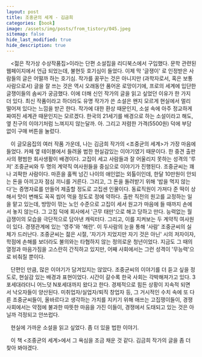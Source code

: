 ```yaml
---
layout: post
title: 조중균의 세계 - 김금희
categories: [book]
image: /assets/img/posts/from_tistory/045.jpeg
sitemap: false
hide_last_modified: true
hide_description: true
---
```


  


  


   <젊은 작가상 수상작품집\>이라는 단편 소설집을 리디북스에서 구입했다. 문학 관련된 웹페이지에서 언급 되었는데, 불현듯 호기심이 들었다. 이제 막 '글쟁이' 로 인정받은 사람들의 글은 어떨까 하는 호기심. 작가를 꿈꾸는 것은 아니지만 (과학자로서, 혹은 보통 사람으로서) 글을 잘 쓰는 것은 역시 오래동안 품어온 로망이기에, 프로의 세계에 입단한 글쟁이들의 솜씨가 궁금했다. 이에 더해 신인 작가의 글을 읽고 싶었던 이유가 한 가지 더 있다. 최신 작품이라고 하더라도 유명 작가가 쓴 소설은 왠지 모르게 현실에서 멀리 떨어져 있다는 느낌을 받곤 한다. 작가에 대한 환상 때문인지, 소설 속에 아주 정교하게 짜여진 세계관 때문인지는 모르겠다. 한국의 21세기를 배경으로 하는 소설이라고 해도, 옆 친구의 이야기처럼 느껴지지 않는달까. 아. 그리고 저렴한 가격(5500원) 덕에 부담없이 구매 버튼을 눌렀다.

  


   이 글모음집의 여러 작품 가운데, 나는 김금희 작가의 <조중균의 세계\>가 가장 마음에 들었다. 카페 옆 테이블에서 들려올 법한 현실감있는 이야기였기 때문이다. 한 중견 출판사의 평범한 회사생활이 배경이다. 고집이 세고 사람들과 잘 어울리지 못하는 성격의 '루저' 조중균씨와 두 명의 계약직 여사원들을 중심으로 이야기가 진행된다. 조중균씨는 꽤나 괴팍한 사람이다. 마흔을 훌쩍 넘긴 나이의 애인없는 외톨이인데, 한달 10만원이 안되는 돈을 아끼고자 점심 끼니를 거른다. 그리고, 그 돈을 돌려받기 위해 '밥을 먹지 않는다'는 증명자료를 만들어 제출할 정도로 고집센 인물이다. 동료직원이 가져다 준 떡이 상해서 맛이 변해도 꼭꼭 씹어 먹을 정도로 정에 약하다. 출판 직전의 원고를 교정하는 일을 맡고 있는데, 방망이 깎는 노인 수준으로 고집이 세서 원고가 마음에 들 때까지 손에서 놓지 않는다. 그 고집 덕에 회사에서 '근무 태만'으로 해고 당하고 만다. 능력없는 월급쟁이의 모습을 극단적으로 담아낸 캐릭터다. 그리고, 이를 지켜보는 두 계약직 여사원이 있다. 경쟁관계에 있는 '영주'와 '해란'. 이 두사람의 눈을 통해 '사람' 조중균씨의 실체가 드러난다. 조중균씨는 젊은 시절, '자기가 지었지만 자기 것은 아닌' 시의 저자이자, 학점에 손해를 보더라도 불의와는 타협하지 않는 정의로운 청년이었다. 지금도 그 때의 열정과 마음가짐을 고스란히 간직하고 있지만, 어째 사회에서는 그런 성격이 '무능력'으로 비춰질 뿐이다.

  


   단편인 만큼, 많은 이야기가 담겨있지는 않았다. 조중균씨의 이야기를 더 듣고 싶을 정도로, 현실감 있는 배경과 표현이었다. 시간이 갈수록 한국 사회는 각박해져가고 있다. 3포세대라더니 어느덧 N포세대까지 왔다고 한다. 경제적으로 힘든 상황이 지속적 되면서 낙오자들이 양산된다. 미취업자/실업자/퇴직 창업자 등, 그 거시적인 수치 속에 또 다른 조중균씨들이, 올바르다고 생각하는 가치를 지키기 위해 애쓰는 고집쟁이들이, 경쟁사회에서는 약점에 불과한 따뜻한 마음을 가진 이들이, 경쟁에서 도태되고 있는 것은 아닐까 걱정되고 안쓰럽다. 

  


   현실에 가까운 소설을 읽고 싶었다. 좀 더 있을 법한 이야기. 

   이 책 <조중균의 세계\>에서 그 욕심을 조금 채운 것 같다. 김금희 작가의 글을 좀 더 찾아 봐야겠다.  

  


  


  


  


  


  


  


  


  


  


  


  

